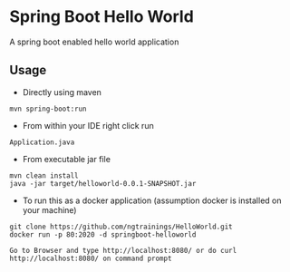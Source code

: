 # Spring Boot Hello World

A spring boot enabled hello world application

## Usage

- Directly using maven
```
mvn spring-boot:run
```

- From within your IDE right click run 
```
Application.java
```

- From executable jar file
```
mvn clean install
java -jar target/helloworld-0.0.1-SNAPSHOT.jar
```

- To run this as a docker application (assumption docker is installed on your machine)
```
git clone https://github.com/ngtrainings/HelloWorld.git
docker run -p 80:2020 -d springboot-helloworld

Go to Browser and type http://localhost:8080/ or do curl http://localhost:8080/ on command prompt
```
